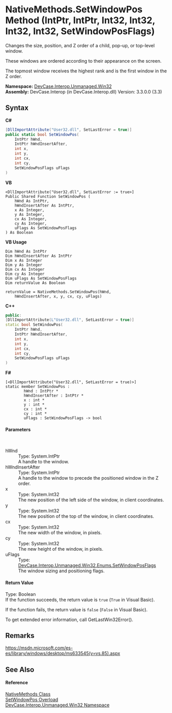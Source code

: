 # NativeMethods.SetWindowPos Method (IntPtr, IntPtr, Int32, Int32, Int32, Int32, SetWindowPosFlags)
 

Changes the size, position, and Z order of a child, pop-up, or top-level window. 

 These windows are ordered according to their appearance on the screen. 

 The topmost window receives the highest rank and is the first window in the Z order.

**Namespace:**&nbsp;<a href="N_DevCase_Interop_Unmanaged_Win32">DevCase.Interop.Unmanaged.Win32</a><br />**Assembly:**&nbsp;DevCase.Interop (in DevCase.Interop.dll) Version: 3.3.0.0 (3.3)

## Syntax

**C#**<br />
``` C#
[DllImportAttribute("User32.dll", SetLastError = true)]
public static bool SetWindowPos(
	IntPtr hWnd,
	IntPtr hWndInsertAfter,
	int x,
	int y,
	int cx,
	int cy,
	SetWindowPosFlags uFlags
)
```

**VB**<br />
``` VB
<DllImportAttribute("User32.dll", SetLastError := true>]
Public Shared Function SetWindowPos ( 
	hWnd As IntPtr,
	hWndInsertAfter As IntPtr,
	x As Integer,
	y As Integer,
	cx As Integer,
	cy As Integer,
	uFlags As SetWindowPosFlags
) As Boolean
```

**VB Usage**<br />
``` VB Usage
Dim hWnd As IntPtr
Dim hWndInsertAfter As IntPtr
Dim x As Integer
Dim y As Integer
Dim cx As Integer
Dim cy As Integer
Dim uFlags As SetWindowPosFlags
Dim returnValue As Boolean

returnValue = NativeMethods.SetWindowPos(hWnd, 
	hWndInsertAfter, x, y, cx, cy, uFlags)
```

**C++**<br />
``` C++
public:
[DllImportAttribute(L"User32.dll", SetLastError = true)]
static bool SetWindowPos(
	IntPtr hWnd, 
	IntPtr hWndInsertAfter, 
	int x, 
	int y, 
	int cx, 
	int cy, 
	SetWindowPosFlags uFlags
)
```

**F#**<br />
``` F#
[<DllImportAttribute("User32.dll", SetLastError = true)>]
static member SetWindowPos : 
        hWnd : IntPtr * 
        hWndInsertAfter : IntPtr * 
        x : int * 
        y : int * 
        cx : int * 
        cy : int * 
        uFlags : SetWindowPosFlags -> bool 

```


#### Parameters
&nbsp;<dl><dt>hWnd</dt><dd>Type: System.IntPtr<br />A handle to the window.</dd><dt>hWndInsertAfter</dt><dd>Type: System.IntPtr<br />A handle to the window to precede the positioned window in the Z order.</dd><dt>x</dt><dd>Type: System.Int32<br />The new position of the left side of the window, in client coordinates.</dd><dt>y</dt><dd>Type: System.Int32<br />The new position of the top of the window, in client coordinates.</dd><dt>cx</dt><dd>Type: System.Int32<br />The new width of the window, in pixels.</dd><dt>cy</dt><dd>Type: System.Int32<br />The new height of the window, in pixels.</dd><dt>uFlags</dt><dd>Type: <a href="T_DevCase_Interop_Unmanaged_Win32_Enums_SetWindowPosFlags">DevCase.Interop.Unmanaged.Win32.Enums.SetWindowPosFlags</a><br />The window sizing and positioning flags.</dd></dl>

#### Return Value
Type: Boolean<br />If the function succeeds, the return value is `true` (`True` in Visual Basic). 

 If the function fails, the return value is `false` (`False` in Visual Basic). 

 To get extended error information, call GetLastWin32Error().

## Remarks
<a href="https://msdn.microsoft.com/es-es/library/windows/desktop/ms633545(v=vs.85).aspx" target="_blank">https://msdn.microsoft.com/es-es/library/windows/desktop/ms633545(v=vs.85).aspx</a>

## See Also


#### Reference
<a href="T_DevCase_Interop_Unmanaged_Win32_NativeMethods">NativeMethods Class</a><br /><a href="Overload_DevCase_Interop_Unmanaged_Win32_NativeMethods_SetWindowPos">SetWindowPos Overload</a><br /><a href="N_DevCase_Interop_Unmanaged_Win32">DevCase.Interop.Unmanaged.Win32 Namespace</a><br />